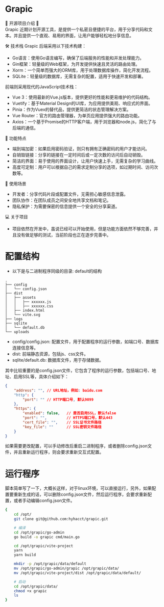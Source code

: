 # Grapic

🌟 开源项目介绍 🌟
<br />
Grapic 近期计划开源工具，是提供一个私密且便捷的平台，用于分享代码和文本。并且提供一个直观、易用的界面，让用户能够轻松地分享信息。

🛠️ 技术栈
Grapic 后端采用以下技术构建：

* Go语言：使用Go语言编写，确保了后端服务的性能和并发处理能力。
* Gin框架：轻量级的Web框架，为开发提供快速且灵活的路由处理。
* Xorm：一个简单而强大的ORM库，用于处理数据库操作，简化开发流程。
* SQLite：轻量级的数据库，无需复杂的配置，适用于快速开发和部署。

前端则采用现代的JavaScript技术栈：
* Vue 3：使用最新的Vue.js版本，提供更好的性能和更易维护的代码结构。
* Vuetify：基于Material Design的UI库，为应用提供美观、响应式的界面。
* Pinia：作为Vuex的替代品，提供更简洁的状态管理解决方案。
* Vue Router：官方的路由管理器，为单页应用提供强大的路由功能。
* Axios：一个基于Promise的HTTP客户端，用于浏览器和node.js，简化了与后端的通信。


🚀 功能特点
* 端到端加密：如果启用密码验证，则只有拥有正确密码的用户才能访问。
* 自销毁链接：分享的链接在一定时间后或一定次数的访问后自动销毁。
* 简洁的界面：易于使用的界面设计，让用户快速上手，无需复杂的学习曲线。
* 高度可定制：用户可以根据自己的需求定制分享的选项，如过期时间、访问次数等。

📝 使用场景
* 开发者：分享代码片段或配置文件，无需担心敏感信息泄露。
* 团队协作：在团队成员之间安全地共享文档和笔记。
* 隐私保护：为需要保密的信息提供一个安全的分享渠道。

💻 关于项目
* 项目依然在开发中，虽说已经可以开始使用，但是功能方面依然不够完善，并且没有做足够的测试，当前阶段也正在逐步完善中。


# 配置结构
* 以下是与二进制程序同级的目录: default的结构
```text
.
├── config
│   └── config.json
├── dist
│   ├── assets
│   │   ├── xxxxxx.js
│   │   ├── xxxxxx.css
│   ├── index.html
│   └── vite.svg
├── logs
├── sqlite
│   └── default.db
└── uploads
```

* config/config.json: 配置文件，用于配置程序的运行参数，如端口号、数据库连接信息等。
* dist: 前端静态资源，包括js、css文件。
* sqlite/default.db: 数据库文件，用于存储数据。

其中比较重要的是config.json文件，它包含了程序的运行参数，包括端口号、地址、启用SSL等，具体介绍如下：

```json
{
    "address": "", // URL地址，例如: baidu.com
    "http": {
        "port": "" // HTTP端口号, 默认9099
    },
    "https": {
        "enabled": false,   // 是否启用SSL，默认false
        "port": "",         // HTTPS端口号，默认443
        "cert_file": "",    // SSL证书文件路径
        "key_file": ""      // SSL密钥文件路径
    }
}
```

如果需要更改配置，可以手动修改后重启二进制程序，或者删除config.json文件，并且重新运行程序，则会要求重新交互式配置。

# 运行程序

脚本简单写了一下，大概长这样，对于linux环境，可以直接运行，另外，如果配置要重新生成的话，可以删除config.json文件，然后运行程序，会要求重新配置，或者手动编辑config.json文件。

```bash
{
    cd /opt/
    git clone git@github.com:hyhacct/grapic.git

    # 编译
    cd /opt/grapic/go-admin
    go build -o grapic cmd/main.go

    cd /opt/grapic/vite-project
    yarn
    yarn build

    mkdir -p /opt/grapic/data/default
    mv /opt/grapic/go-admin/grapic /opt/grapic/data/
    mv /opt/grapic/vite-project/dist /opt/grapic/data/default/

    # 启动
    cd /opt/grapic/data/
    chmod +x grapic
    ls
}
```